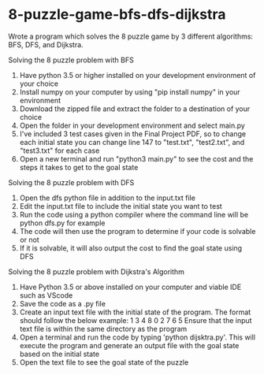 # 8-puzzle-game-bfs-dfs-dijkstra

Wrote a program which solves the 8 puzzle game by 3 different algorithms: BFS, DFS, and Dijkstra.

Solving the 8 puzzle problem with BFS

1) Have python 3.5 or higher installed on your development environment of your choice 
2) Install numpy on your computer by using "pip install numpy" in your environment
3) Download the zipped file and extract the folder to a destination of your choice
4) Open the folder in your development environment and select main.py
5) I've included 3 test cases given in the Final Project PDF, so to change each initial state you can change line 147 to "test.txt", "test2.txt", and "test3.txt" for each case
6) Open a new terminal and run "python3 main.py" to see the cost and the steps it takes to get to the goal state

Solving the 8 puzzle problem with DFS

1. Open the dfs python file in addition to the input.txt file
2. Edit the input.txt file to include the initial state you want to test
3. Run the code using a python compiler where the command line will be python dfs.py for example
4. The code will then use the program to determine if your code is solvable or not
5. If it is solvable, it will also output the cost to find the goal state using DFS

Solving the 8 puzzle problem with Dijkstra's Algorithm 

1. Have Python 3.5 or above installed on your computer and viable IDE such as VScode
2. Save the code as a .py file
3. Create an input text file with the initial state of the program. The format should follow the below example:
1 3 4
8 0 2 
7 6 5
Ensure that the input text file is within the same directory as the program
4. Open a terminal and run the code by typing 'python dijsktra.py'. This will execute the program and generate an output file with the goal state based on the initial state
5. Open the text file to see the goal state of the puzzle
